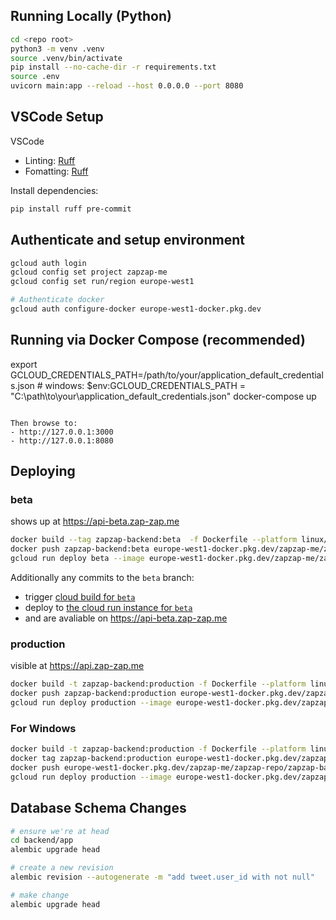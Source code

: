 ## Running Locally (Python)

```bash
cd <repo root>
python3 -m venv .venv
source .venv/bin/activate
pip install --no-cache-dir -r requirements.txt
source .env
uvicorn main:app --reload --host 0.0.0.0 --port 8080
```

## VSCode Setup

VSCode 
- Linting: [Ruff](https://marketplace.visualstudio.com/items?itemName=charliermarsh.ruff)
- Fomatting: [Ruff](https://marketplace.visualstudio.com/items?itemName=charliermarsh.ruff)

Install dependencies:

```bash
pip install ruff pre-commit
```


## Authenticate and setup environment

```bash
gcloud auth login
gcloud config set project zapzap-me
gcloud config set run/region europe-west1

# Authenticate docker
gcloud auth configure-docker europe-west1-docker.pkg.dev
```

## Running via Docker Compose (recommended)

export GCLOUD_CREDENTIALS_PATH=/path/to/your/application_default_credentials.json # windows: $env:GCLOUD_CREDENTIALS_PATH = "C:\path\to\your\application_default_credentials.json"
docker-compose up
```

Then browse to:
- http://127.0.0.1:3000
- http://127.0.0.1:8080
```
## Deploying

### beta

shows up at https://api-beta.zap-zap.me

```bash
docker build --tag zapzap-backend:beta  -f Dockerfile --platform linux/x86_64 .
docker push zapzap-backend:beta europe-west1-docker.pkg.dev/zapzap-me/zapzap-repo/zapzap-backend:beta
gcloud run deploy beta --image europe-west1-docker.pkg.dev/zapzap-me/zapzap-repo/zapzap-backend:beta
```

Additionally any commits to the `beta` branch:
- trigger [cloud build for `beta`](https://console.cloud.google.com/cloud-build/builds;region=europe-west1) 
- deploy to [the cloud run instance for `beta`](https://console.cloud.google.com/run/detail/europe-west1/beta) 
- and are avaliable on https://api-beta.zap-zap.me

### production

visible at https://api.zap-zap.me

```bash
docker build -t zapzap-backend:production -f Dockerfile --platform linux/x86_64 .
docker push zapzap-backend:production europe-west1-docker.pkg.dev/zapzap-me/zapzap-repo/zapzap-backend:production
gcloud run deploy production --image europe-west1-docker.pkg.dev/zapzap-me/zapzap-repo/zapzap-backend:production
```

### For Windows
```bash
docker build -t zapzap-backend:production -f Dockerfile --platform linux/x86_64 .
docker tag zapzap-backend:production europe-west1-docker.pkg.dev/zapzap-me/zapzap-repo/zapzap-backend:production
docker push europe-west1-docker.pkg.dev/zapzap-me/zapzap-repo/zapzap-backend:production
gcloud run deploy production --image europe-west1-docker.pkg.dev/zapzap-me/zapzap-repo/zapzap-backend:production
```

## Database Schema Changes

```bash
# ensure we're at head
cd backend/app
alembic upgrade head

# create a new revision
alembic revision --autogenerate -m "add tweet.user_id with not null"

# make change
alembic upgrade head
```